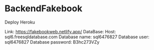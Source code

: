# BackendFakebook
Deploy Heroku

Link: https://fakebookweb.netlify.app/
DataBase: 
Host: sql6.freesqldatabase.com
Database name: sql6476827
Database user: sql6476827
Database password: B3hc273VZy
